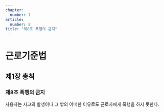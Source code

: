 ```yaml
---
chapter:
  number: 1
article:
  number: 8
title: "제8조 폭행의 금지"
---
```

# 근로기준법

## 제1장 총칙

### 제8조 폭행의 금지

사용자는 사고의 발생이나 그 밖의 어떠한 이유로도 근로자에게 폭행을 하지 못한다.
